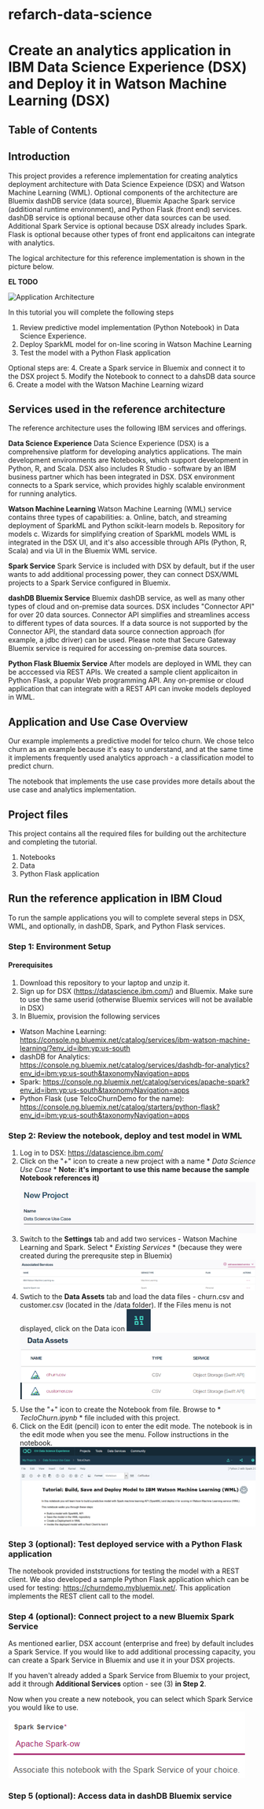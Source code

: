 # refarch-data-science

# Create an analytics application in IBM Data Science Experience (DSX) and Deploy it in Watson Machine Learning (DSX) 

## Table of Contents

## Introduction
This project provides a reference implementation for creating analytics deployment architecture with Data Science Expeience (DSX) and Watson Machine Learning (WML). Optional components of the architecture are Bluemix dashDB service (data source), Bluemix Apache Spark service (additional runtime environment), and Python Flask (front end) services. dashDB service is optional because other data sources can be used. Additional Spark Service is optional because DSX already includes Spark. Flask is optional because other types of front end applicaitons can integrate with analytics.
 
The logical architecture for this reference implementation is shown in the picture below.

**EL TODO**

![Application Architecture](static/imgs/app_architecture.png?raw=true)

In this tutorial you will complete the following steps
1. Review predictive model implementation (Python Notebook) in Data Science Experience. 
2. Deploy SparkML model for on-line scoring in Watson Machine Learning
3. Test the model with a Python Flask application

Optional steps are:
4. Create a Spark service in Bluemix and connect it to the DSX project
5. Modify the Notebook to connect to a dahsDB data source
6. Create a model with the Watson Machine Learning wizard

## Services used in the reference architecture
The reference architecture uses the following IBM services and offerings.

**Data Science Experience**
Data Science Experience (DSX) is a comprehensive platform for developing analytics applications. The main development environments are Notebooks, which support development in Python, R, and Scala. DSX also includes R Studio - software by an IBM business partner which has been integrated in DSX. DSX environment connects to a Spark service, which provides highly scalable environment for running analytics. 

**Watson Machine Learning**
Watson Machine Learning (WML) service contains three types of capabilities: 
a. Online, batch, and streaming deployment of SparkML and Python scikit-learn models
b. Repository for models
c. Wizards for simplifying creation of SparkML models
WML is integrated in the DSX UI, and it's also accessible through APIs (Python, R, Scala) and via UI in the Bluemix WML service. 

**Spark Service**
Spark Service is included with DSX by default, but if the user wants to add additional processing power, they can connect DSX/WML projects to a Spark Service configured in Bluemix. 

**dashDB Bluemix Service**
Bluemix dashDB service, as well as many other types of cloud and on-premise data sources. DSX includes "Connector API" for over 20 data sources. Connector API simplifies and streamlines access to different types of data sources. If a data source is not supported by the Connector API, the standard data source connection approach (for example, a jdbc driver) can be used. Please note that Secure Gateway Bluemix service is required for accessing on-premise data sources. 

**Python Flask Bluemix Service**
After models are deployed in WML they can be acccessed via REST APIs. We created a sample client applicaiton in Python Flask, a popular Web programming API. Any on-premise or cloud application that can integrate with a REST API can invoke models deployed in WML. 

## Application and Use Case Overview
Our example implements a predictive model for telco churn. We chose telco churn as an example because it's easy to understand, and at the same time it implements frequently used analytics approach - a classification model to predict churn. 

The notebook that implements the use case provides more details about the use case and analytics implementation. 
 
## Project files
This project contains all the required files for building out the architecture and completing the tutorial.
1. Notebooks
2. Data
3. Python Flask application

## Run the reference application in IBM Cloud
To run the sample applications you will to complete several steps in DSX, WML, and optionally, in dashDB, Spark, and Python Flask services.  

### Step 1: Environment Setup

#### Prerequisites

1. Download this repository to your laptop and unzip it.
2. Sign up for DSX (https://datascience.ibm.com/) and Bluemix. Make sure to use the same userid (otherwise Bluemix services will not be available in DSX)
3. In Bluemix, provision the following services
- Watson Machine Learning: https://console.ng.bluemix.net/catalog/services/ibm-watson-machine-learning/?env_id=ibm:yp:us-south
- dashDB for Analytics: https://console.ng.bluemix.net/catalog/services/dashdb-for-analytics?env_id=ibm:yp:us-south&taxonomyNavigation=apps
- Spark: https://console.ng.bluemix.net/catalog/services/apache-spark?env_id=ibm:yp:us-south&taxonomyNavigation=apps
- Python Flask (use TelcoChurnDemo for the name): https://console.ng.bluemix.net/catalog/starters/python-flask?env_id=ibm:yp:us-south&taxonomyNavigation=apps

### Step 2: Review the notebook, deploy and test model in WML
1. Log in to DSX: https://datascience.ibm.com/
2. Click on the "+" icon to create a new project with a name * *Data Science Use Case* * **Note: it's important to use this name because the sample Notebook references it)**
![New Project](static/imgs/NewProject.PNG?raw=true)
3. Switch to the **Settings** tab and add two services - Watson Machine Learning and Spark. Select * *Existing Services* * (because they were created during the prerequsite step in Bluemix)
![Associated Services](static/imgs/AddServices.PNG?raw=true)
3. Swtich to the **Data Assets** tab and load the data files - churn.csv and customer.csv (located in the /data folder). If the Files menu is not displayed, click on the Data icon ![Data icon](static/imgs/DataIcon.PNG?raw=true)
![Loaded Files](static/imgs/LoadedFiles.PNG?raw=true)
4. Use the "+" icon to create the Notebook from file. Browse to * *TecloChurn.ipynb* * file included with this project. 
5. Click on the Edit (pencil) icon to enter the edit mode. The notebook is in the edit mode when you see the menu. Follow instructions in the notebook.
![Notebook in the edit mode](static/imgs/NotebookEditMode.PNG?raw=true)

### Step 3 (optional): Test deployed service with a Python Flask application
The notebook provided inststructions for testing the model with a REST client. We also developed a sample Python Flask application which can be used for testing: https://churndemo.mybluemix.net/. This application implements the REST client call to the model. 

### Step 4 (optional): Connect project to a new Bluemix Spark Service
As mentioned earlier, DSX account (enterprise and free) by default includes a Spark Service. If you would like to add additional processing capacity, you can create a Spark Service in Bluemix and use it in your DSX projects. 

If you haven't already added a Spark Service from Bluemix to your project, add it through **Additional Services** option - see (3) **in Step 2**.  

Now when you create a new notebook, you can select which Spark Service you would like to use.
![Select Spark Service](static/imgs/SelectSparkService.PNG?raw=true)

### Step 5 (optional): Access data in dashDB Bluemix service
